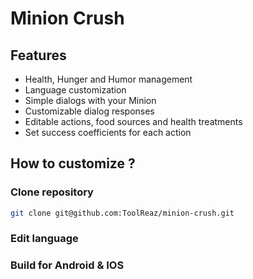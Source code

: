 # Minion Crush

## Features

- Health, Hunger and Humor management
- Language customization
- Simple dialogs with your Minion
- Customizable dialog responses
- Editable actions, food sources and health treatments
- Set success coefficients for each action

## How to customize ?

### Clone repository

```bash
git clone git@github.com:ToolReaz/minion-crush.git
```

### Edit language

### Build for Android & IOS
